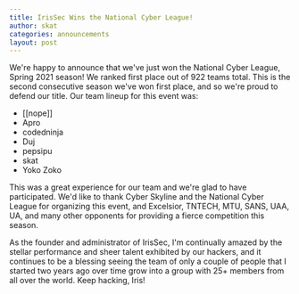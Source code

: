 ```yaml
---
title: IrisSec Wins the National Cyber League!
author: skat
categories: announcements
layout: post
---
```


We're happy to announce that we've just won the National Cyber League, Spring 2021 season! We ranked first place out of 922 teams total. This is the second consecutive season we've won first place, and so we're proud to defend our title. Our team lineup for this event was:

- \[\[nope\]\]
- Apro
- codedninja
- Duj
- pepsipu
- skat
- Yoko Zoko

This was a great experience for our team and we're glad to have participated. We'd like to thank Cyber Skyline and the National Cyber League for organizing this event, and Excelsior, TNTECH, MTU, SANS, UAA, UA, and many other opponents for providing a fierce competition this season.

As the founder and administrator of IrisSec, I'm continually amazed by the stellar performance and sheer talent exhibited by our hackers, and it continues to be a blessing seeing the team of only a couple of people that I started two years ago over time grow into a group with 25+ members from all over the world. Keep hacking, Iris!
